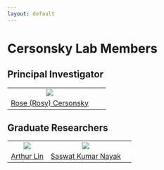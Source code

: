 ```yaml
---
layout: default
---
```

# Cersonsky Lab Members

## Principal Investigator

|      |      |      |
|:----:|:----:|:----:|
|<a href='/website/members/rose_(rosy)_cersonsky'><img src='/website/assets/img/rose_(rosy)_cersonsky.png' style='width:auto height:auto max-height:200px'></a>| | |
|<a href="/website/members/rose_(rosy)_cersonsky">Rose (Rosy) Cersonsky</a>| | |

## Graduate Researchers

|      |      |      |
|:----:|:----:|:----:|
|<a href='/website/members/arthur_lin'><img src='/website/assets/img/arthur_lin.png' style='width:auto height:auto max-height:200px'></a>|<a href='/website/members/saswat_kumar_nayak'><img src='/website/assets/img/saswat_kumar_nayak.png' style='width:auto height:auto max-height:200px'></a>| |
|<a href="/website/members/arthur_lin">Arthur Lin</a>|<a href="/website/members/saswat_kumar_nayak">Saswat Kumar Nayak</a>| |
